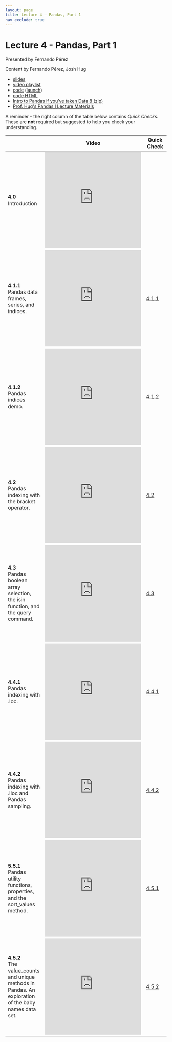 ```yaml
---
layout: page
title: Lecture 4 – Pandas, Part 1
nav_exclude: true
---
```


# Lecture 4 - Pandas, Part 1

Presented by Fernando Pérez

Content by Fernando Pérez, Josh Hug

- [slides](https://docs.google.com/presentation/d/16ZeSryn94sL5u3PHQXveTGFvcVpu0qZcF73nbFFX59c/edit?usp=sharing)
- [video playlist](https://www.youtube.com/playlist?list=PLQCcNQgUcDfoD7vMjUf5r-VsDv5FyXqTj)
- [code](https://github.com/DS-100/su21/tree/main/lec/lec04) ([launch](https://data100.datahub.berkeley.edu/hub/user-redirect/git-sync?repo=https://github.com/DS-100/su21&subPath=lec/lec04/&branch=main))
- [code HTML](../../resources/assets/lectures/lec04/lec04.html)
- [Intro to Pandas if you’ve taken Data 8 (zip)](https://github.com/DS-100/su21/raw/main/lec/lec04/pandas_for_data8_students.zip)
- [Prof. Hug's Pandas I Lecture Materials](https://ds100.org/su20/lecture/lec5/)

A reminder – the right column of the table below contains _Quick Checks_. These are **not** required but suggested to help you check your understanding.

<table>
<colgroup>
<col style="width: 25%" />
<col style="width: 25%" />
<col style="width: 25%" />
</colgroup>
<thead>
<tr class="header">
<th></th>
<th>Video</th>
<th>Quick Check</th>
</tr>
</thead>
<tbody>
<tr>
<td><strong>4.0</strong> <br>Introduction</td>
<td><iframe width="300" height="300" height src="https://www.youtube.com/embed/P14Pv_S4Bb0" frameborder="0" allow="accelerometer; autoplay; encrypted-media; gyroscope; picture-in-picture" allowfullscreen></iframe></td>
<td></td>
</tr>
<tr>
<td><strong>4.1.1</strong> <br> Pandas data frames, series, and indices.</td>
<td><iframe width="300" height="300" height src="https://youtube.com/embed/VWa5J1GDHgE" frameborder="0" allow="accelerometer; autoplay; encrypted-media; gyroscope; picture-in-picture" allowfullscreen></iframe></td>
<td><a href="https://docs.google.com/forms/d/e/1FAIpQLSedKbvsAE-Jz2NjnmgYle6_28Q7LDk50jub4hcVO76vY57rmw/viewform" target="\_blank">4.1.1</a></td>
</tr>
<tr>
<td><strong>4.1.2</strong> <br> Pandas indices demo.</td>
<td><iframe width="300" height="300" height src="https://youtube.com/embed/ZhK5CRbJ9co" frameborder="0" allow="accelerometer; autoplay; encrypted-media; gyroscope; picture-in-picture" allowfullscreen></iframe></td>
<td><a href="https://docs.google.com/forms/d/e/1FAIpQLSc9GqQ6gpCTTR3k3Z8sXmjNPN9oAM-g0HnEAxEgT95jF96MDg/viewform" target="\_blank">4.1.2</a></td>
</tr>
<tr>
<td><strong>4.2</strong> <br> Pandas indexing with the bracket operator.</td>
<td><iframe width="300" height="300" height src="https://youtube.com/embed/J5pN8YFacfU" frameborder="0" allow="accelerometer; autoplay; encrypted-media; gyroscope; picture-in-picture" allowfullscreen></iframe></td>
<td><a href="https://docs.google.com/forms/d/e/1FAIpQLSfE3LFgGsAxEfZymiUlE7L9vbFIuPFkfJHAinDVZ1HwAu_hPg/viewform" target="\_blank">4.2</a></td>
</tr>
<tr>
<td><strong>4.3</strong> <br> Pandas boolean array selection, the isin function, and the query command.</td>
<td><iframe width="300" height="300" height src="https://youtube.com/embed/DaL2ekf-sls" frameborder="0" allow="accelerometer; autoplay; encrypted-media; gyroscope; picture-in-picture" allowfullscreen></iframe></td>
<td><a href="https://docs.google.com/forms/d/e/1FAIpQLSfeBfLKDdzHHpACdCzLrYTmvpsR3uu2JOyb7N7AZFFFq7lhHw/viewform" target="\_blank">4.3</a></td>
</tr>
<tr>
<td><strong>4.4.1</strong> <br> Pandas indexing with .loc.</td>
<td><iframe width="300" height="300" height src="https://youtube.com/embed/_nvnW7I2N2g" frameborder="0" allow="accelerometer; autoplay; encrypted-media; gyroscope; picture-in-picture" allowfullscreen></iframe></td>
<td><a href="https://docs.google.com/forms/d/e/1FAIpQLSccPdHccc1WHNnEQ4aeGN95-efhkDyD6dspdzGJmI0rvqvlkw/viewform" target="\_blank">4.4.1</a></td>
</tr>
<tr>
<td><strong>4.4.2</strong> <br> Pandas indexing with .iloc and Pandas sampling.</td>
<td><iframe width="300" height="300" height src="https://youtube.com/embed/SIl1oq_KXxU" frameborder="0" allow="accelerometer; autoplay; encrypted-media; gyroscope; picture-in-picture" allowfullscreen></iframe></td>
<td><a href="https://docs.google.com/forms/d/e/1FAIpQLSflTRJbrw4oIQBeUEhl92wUvx1tSPvyAPLbrVgH2Ap1TPDDEw/viewform" target="\_blank">4.4.2</a></td>
</tr>
<tr>
<td><strong>5.5.1</strong> <br> Pandas utility functions, properties, and the sort_values method.</td>
<td><iframe width="300" height="300" height src="https://youtube.com/embed/N1BTxLsYE30" frameborder="0" allow="accelerometer; autoplay; encrypted-media; gyroscope; picture-in-picture" allowfullscreen></iframe></td>
<td><a href="https://docs.google.com/forms/d/e/1FAIpQLSfwTgp95sAVQObZsXlJytA4RiWNqwUvdonhubn1RusDiaXQzw/viewform" target="\_blank">4.5.1</a></td>
</tr>
<tr>
<td><strong>4.5.2</strong> <br> The value_counts and unique methods in Pandas. An exploration of the baby names data set.</td>
<td><iframe width="300" height="300" height src="https://youtube.com/embed/TaUFFW3jB40" frameborder="0" allow="accelerometer; autoplay; encrypted-media; gyroscope; picture-in-picture" allowfullscreen></iframe></td>
<td><a href="https://docs.google.com/forms/d/e/1FAIpQLScMd9qIcT55y9RpkSHCcdbAJH57pdqY6YMwl_6MKLrTrjyIew/viewform" target="\_blank">4.5.2</a></td>
</tr>
<tr>

